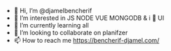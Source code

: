 - 👋 Hi, I’m @djamelbencherif
- 👀 I’m interested in JS NODE VUE MONGODB & i 💞️ UI
- 🌱 I’m currently learning all 
- 💞️ I’m looking to collaborate on planifzer 
- 📫 How to reach me https://bencherif-djamel.com/

<!---
djamelbencherif/djamelbencherif is a ✨ special ✨ repository because its `README.md` (this file) appears on your GitHub profile.
You can click the Preview link to take a look at your changes.
--->
